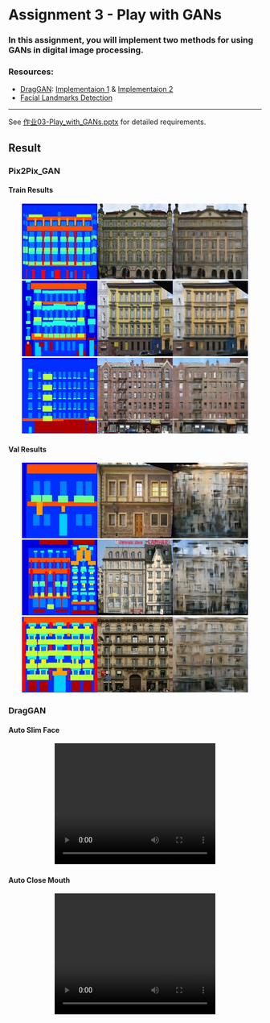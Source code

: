 # Assignment 3 - Play with GANs

### In this assignment, you will implement two methods for using GANs in digital image processing.

### Resources:
- [DragGAN](https://vcai.mpi-inf.mpg.de/projects/DragGAN/): [Implementaion 1](https://github.com/XingangPan/DragGAN) & [Implementaion 2](https://github.com/OpenGVLab/DragGAN)
- [Facial Landmarks Detection](https://github.com/1adrianb/face-alignment)

---


See [作业03-Play_with_GANs.pptx](https://rec.ustc.edu.cn/share/705bfa50-6e53-11ef-b955-bb76c0fede49) for detailed requirements.

## Result
### Pix2Pix_GAN
#### **Train Results**
<center>
    <img src="./train_image1.png" alt="alt text" height="150">
    <img src="./train_image2.png" alt="alt text" height="150">
    <img src="./train_image3.png" alt="alt text" height="150">
</center>

#### **Val Results**
<center>
    <img src="./val_image1.png" alt="alt text" height="150">
    <img src="./val_image2.png" alt="alt text" height="150">
    <img src="./val_image3.png" alt="alt text" height="150">
</center>

### DragGAN
#### Auto Slim Face
<center>
<video width="320" height="240" controls>
<source src="./slim_face.mp4" type="video/mp4">
</video>
</center>

#### Auto Close Mouth
<center>
<video width="320" height="240" controls>
<source src="./close_mouth.mp4" type="video/mp4">
</video>
</center>